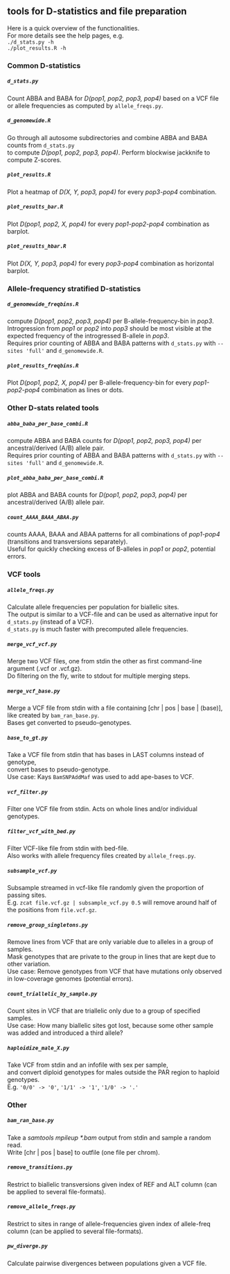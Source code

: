 ## tools for D-statistics and file preparation

Here is a quick overview of the functionalities.  
For more details see the help pages, e.g.  
`./d_stats.py -h`  
`./plot_results.R -h`

### Common D-statistics

##### `d_stats.py`

Count ABBA and BABA for _D(pop1, pop2, pop3, pop4)_ based on a 
VCF file or allele frequencies as computed by `allele_freqs.py`.  

##### `d_genomewide.R`

Go through all autosome subdirectories and combine ABBA and BABA counts from `d_stats.py`  
to compute  _D(pop1, pop2, pop3, pop4)_.
Perform blockwise jackknife to compute Z-scores.

##### `plot_results.R`

Plot a heatmap of _D(X, Y, pop3, pop4)_ for every _pop3-pop4_ combination.  

##### `plot_results_bar.R`

Plot _D(pop1, pop2, X, pop4)_ for every _pop1-pop2-pop4_ combination as barplot.  

##### `plot_results_hbar.R`

Plot _D(X, Y, pop3, pop4)_ for every _pop3-pop4_ combination as horizontal barplot.

  

### Allele-frequency stratified D-statistics

##### `d_genomewide_freqbins.R`

compute _D(pop1, pop2, pop3, pop4)_ per B-allele-frequency-bin in _pop3_.  
Introgression from _pop1_ or _pop2_ into _pop3_ should be most visible at the expected 
frequency of the introgressed B-allele in _pop3_.   
Requires prior counting of ABBA and BABA patterns with `d_stats.py` with `--sites 'full'` and `d_genomewide.R`.   

##### `plot_results_freqbins.R`

Plot _D(pop1, pop2, X, pop4)_ per B-allele-frequency-bin for every _pop1-pop2-pop4_ combination as lines or dots.  



### Other D-stats related tools

##### `abba_baba_per_base_combi.R`

compute ABBA and BABA counts for _D(pop1, pop2, pop3, pop4)_ per ancestral/derived (A/B) allele pair.  
Requires prior counting of ABBA and BABA patterns with `d_stats.py` with `--sites 'full'` and `d_genomewide.R`.   

##### `plot_abba_baba_per_base_combi.R`

plot ABBA and BABA counts for _D(pop1, pop2, pop3, pop4)_ per ancestral/derived (A/B) allele pair.     

##### `count_AAAA_BAAA_ABAA.py`

counts AAAA, BAAA and ABAA patterns for all combinations of _pop1-pop4_ (transitions and transversions separately).  
Useful for quickly checking excess of B-alleles in _pop1_ or _pop2_, potential errors.  




### VCF tools

##### `allele_freqs.py`

Calculate allele frequencies per population for biallelic sites.  
The output is similar to a VCF-file and can be used as alternative input for `d_stats.py` (instead of a VCF).  
`d_stats.py` is much faster with precomputed allele frequencies.  

##### `merge_vcf_vcf.py`

Merge two VCF files, one from stdin the other as first command-line argument (.vcf or .vcf.gz).  
Do filtering on the fly, write to stdout for multiple merging steps.  


##### `merge_vcf_base.py`

Merge a VCF file from stdin with a file containing [chr | pos | base | (base)],  
like created by `bam_ran_base.py`.  
Bases get converted to pseudo-genotypes.  

##### `base_to_gt.py`

Take a VCF file from stdin that has bases in LAST columns instead of genotype,  
convert bases to pseudo-genotype.  
Use case: Kays `BamSNPAddMaf` was used to add ape-bases to VCF.

##### `vcf_filter.py`

Filter one VCF file from stdin. Acts on whole lines and/or individual genotypes.  

##### `filter_vcf_with_bed.py`

Filter VCF-like file from stdin with bed-file.  
Also works with allele frequency files created by `allele_freqs.py`.  

##### `subsample_vcf.py`

Subsample streamed in vcf-like file randomly given the proportion of passing sites.  
E.g. `zcat file.vcf.gz | subsample_vcf.py 0.5` will remove around half of the positions from `file.vcf.gz`.

##### `remove_group_singletons.py`

Remove lines from VCF that are only variable due to alleles in a group of samples.  
Mask genotypes that are private to the group in lines that are kept due to other variation.  
Use case: Remove genotypes from VCF that have mutations only observed in low-coverage genomes (potential errors).  

##### `count_triallelic_by_sample.py`

Count sites in VCF that are triallelic only due to a group of specified samples.  
Use case: How many biallelic sites got lost, because some other sample was added and introduced a third allele? 

##### `haploidize_male_X.py`

Take VCF from stdin and an infofile with sex per sample,  
and convert diploid genotypes for males outside the PAR region to haploid genotypes.  
E.g. `'0/0' -> '0'`, `'1/1' -> '1'`, `'1/0' -> '.'`



### Other

##### `bam_ran_base.py`

Take a _samtools mpileup *.bam_ output from stdin and sample a random read.  
Write [chr | pos | base] to outfile (one file per chrom).  

##### `remove_transitions.py`

Restrict to biallelic transversions given index of REF and ALT column (can be applied to several file-formats).

##### `remove_allele_freqs.py`

Restrict to sites in range of allele-frequencies given index of allele-freq column
(can be applied to several file-formats).  

##### `pw_diverge.py`

Calculate pairwise divergences between populations given a VCF file.





